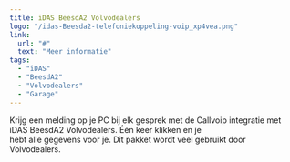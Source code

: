 ```yaml
---
title: iDAS BeesdA2 Volvodealers
logo: "/idas-Beesda2-telefoniekoppeling-voip_xp4vea.png"
link:
  url: "#"
  text: "Meer informatie"
tags:
  - "iDAS"
  - "BeesdA2"
  - "Volvodealers"
  - "Garage"
---
```

Krijg een melding op je PC bij elk gesprek met de Callvoip integratie met iDAS BeesdA2 Volvodealers. Één keer klikken en je<br>
hebt alle gegevens voor je. Dit pakket wordt veel gebruikt door Volvodealers.
